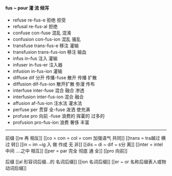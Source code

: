 #### fus ~ pour 灌 流 倾泻

- refuse re-fus-e 拒绝 拒受
- refusal re-fus-al 拒绝
- confuse con-fuse 混乱 混淆
- confusion con-fus-ion 混乱 骚乱
- transfuse trans-fus-e 移注 灌输 
- transfusion trans-fus-ion  移注 输血
- infus  in-fus 注入 灌输
- infuser in-fus-er 注入器
- infusion in-fus-ion 灌输
- diffuse dif 分开 传播-fuse 散开  传播 扩散 
- diffusion dif-fus-ion 散开扩散 弥漫 传布
- interfuse inter-fuse 混合 融合 渗透
- interfusion inter-fus-ion 混合 融合
- affusion af-fus-ion  注水法 灌水法
- perfuse per 贯穿 全-fuse  泼洒 使充满
- profuse pro 向前 -fuse 浪费的 挥霍的 过多的
- profusion pro-fus-ion 浪费 奢侈  丰富

---
前缀
[[re  再  相反]]
[[co = con  = col = com  加强语气 共同]]
[[trans  = tra越过 横过 转]]
[[in  ~ im ~ig 入 做 作成  无 非]]
[[dis  ~ di ~ dif ~ s分 离]]
[[inter = intel 中间 ....之中 相互]]
[[per = par 完全 彻底  通  全]]
[[pro 向前]]


后缀
[[al 形容词后缀...的 名词后缀]]
[[ion  名词后缀]]
[[er  ~ or 名称后缀表人或物 动词后缀]]
